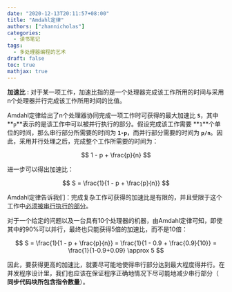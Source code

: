 ```yaml
---
date: "2020-12-13T20:11:57+08:00"
title: "Amdahl定律"
authors: ["zhannicholas"]
categories:
  - 读书笔记
tags:
  - 多处理器编程的艺术
draft: false
toc: true
mathjax: true
---
```

**加速比** : 对于某一项工作，加速比指的是一个处理器完成该工作所用的时间与采用n个处理器并行完成该工作所用时间的比值。

Amdahl定律给出了n个处理器协同完成一项工作时可获得的最大加速比 **`S`**，其中 **`p`**表示的是该工作中可以被并行执行的部分。假设完成该工作需要 **`1`**个单位的时间，那么串行部分所需要的时间为 **`1-p`**，而并行部分需要的时间为 **`p/n`**。因此，采用并行处理之后，完成整个工作所需要的时间为：

$$
1 - p + \frac{p}{n}
$$

进一步可以得出加速比：

$$
S = \frac{1}{1 - p + \frac{p}{n}}
$$


Amdahl定律告诉我们：完成复杂工作可获得的加速比是有限的，并且受限于这个工作中<u>必须被串行执行的部分</u>。

对于一个给定的问题以及一台具有10个处理器的机器，由Amdahl定律可知，即使其中的90%可以并行，最终也只能获得5倍的加速比，而不是10倍：

$$
S = \frac{1}{1 - p + \frac{p}{n}} = \frac{1}{1 - 0.9 + \frac{0.9}{10}} = \frac{1}{1-0.9+0.09} \approx 5
$$

因此，要获得更高的加速比，就要尽可能地使得串行部分达到最大程度得并行。在并发程序设计里，我们也应该在保证程序正确地情况下尽可能地减少串行部分（ **同步代码块所包含指令数量**）。